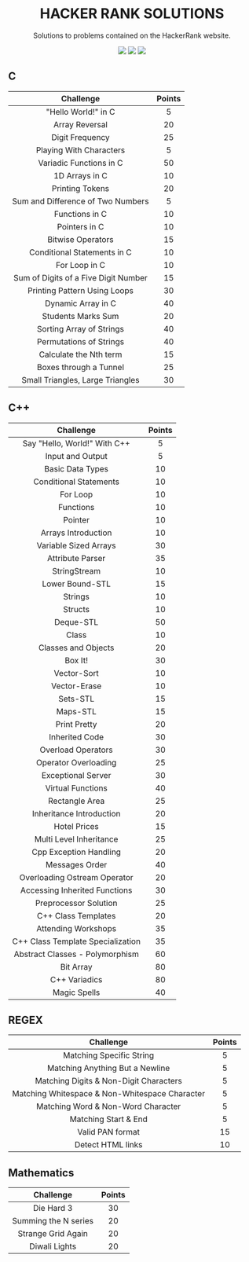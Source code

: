 <h1 align="center">HACKER RANK SOLUTIONS</h1>

<p align="center">
    Solutions to problems contained on the HackerRank website.
</p>

<p align="center">
	<img src="https://img.shields.io/badge/Problems%20Solved-78-brightgreen.svg">
	<img src="https://img.shields.io/badge/Language-C/C++/Python-brightgreen.svg">
	<img src="https://img.shields.io/badge/Latest%20Update-19/11/2023-brightgreen.svg">
</p>

## C

|                                                          Challenge                                                         | Points |
|:--------------------------------------------------------------------------------------------------------------------------:|:------:|
| "Hello World!" in C                                                                                                        |    5   |
| Array Reversal                                                                                                             |   20   |
| Digit Frequency                                                                                                            |   25   |
| Playing With Characters                                                                                                    |    5   |
| Variadic Functions in C                                                                                                    |   50   |
| 1D Arrays in C                                                                                                             |   10   |
| Printing Tokens                                                                                                            |   20   |
| Sum and Difference of Two Numbers                                                                                          |    5   |
| Functions in C                                                                                                             |   10   |
| Pointers in C                                                                                                              |   10   |
| Bitwise Operators                                                                                                          |   15   |
| Conditional Statements in C                                                                                                |   10   |
| For Loop in C                                                                                                              |   10   |
| Sum of Digits of a Five Digit Number                                                                                       |   15   |
| Printing Pattern Using Loops                                                                                               |   30   |
| Dynamic Array in C                                                                                                         |   40   |
| Students Marks Sum                                                                                                         |   20   |
| Sorting Array of Strings                                                                                                   |   40   |
| Permutations of Strings                                                                                                    |   40   |
| Calculate the Nth term                                                                                                     |   15   |
| Boxes through a Tunnel                                                                                                     |   25   |
| Small Triangles, Large Triangles                                                                                           |   30   | 

## C++

|                                                          Challenge                                                         | Points |
|:--------------------------------------------------------------------------------------------------------------------------:|:------:|
| Say "Hello, World!" With C++                                                                                               |    5   |
| Input and Output                                                                                                           |    5   |
| Basic Data Types                                                                                                           |   10   |
| Conditional Statements                                                                                                     |   10   |
| For Loop                                                                                                                   |   10   |
| Functions                                                                                                                  |   10   |
| Pointer                                                                                                                    |   10   |
| Arrays Introduction                                                                                                        |   10   |
| Variable Sized Arrays                                                                                                      |   30   |
| Attribute Parser                                                                                                           |   35   |
| StringStream                                                                                                               |   10   |
| Lower Bound-STL                                                                                                            |   15   |
| Strings                                                                                                                    |   10   |
| Structs                                                                                                                    |   10   |
| Deque-STL                                                                                                                  |   50   |
| Class                                                                                                                      |   10   |
| Classes and Objects                                                                                                        |   20   |
| Box It!                                                                                                                    |   30   |
| Vector-Sort                                                                                                                |   10   |
| Vector-Erase                                                                                                               |   10   |
| Sets-STL                                                                                                                   |   15   |
| Maps-STL                                                                                                                   |   15   |
| Print Pretty                                                                                                               |   20   |
| Inherited Code                                                                                                             |   30   |
| Overload Operators                                                                                                         |   30   |
| Operator Overloading                                                                                                       |   25   |
| Exceptional Server                                                                                                         |   30   |
| Virtual Functions                                                                                                          |   40   |
| Rectangle Area                                                                                                             |   25   |
| Inheritance Introduction                                                                                                   |   20   |
| Hotel Prices                                                                                                               |   15   |
| Multi Level Inheritance                                                                                                    |   25   |
| Cpp Exception Handling                                                                                                     |   20   |
| Messages Order                                                                                                             |   40   |
| Overloading Ostream Operator                                                                                               |   20   |
| Accessing Inherited Functions                                                                                              |   30   |
| Preprocessor Solution                                                                                                      |   25   |
| C++ Class Templates                                                                                                        |   20   |
| Attending Workshops                                                                                                        |   35   |
| C++ Class Template Specialization                                                                                          |   35   |
| Abstract Classes - Polymorphism                                                                                            |   60   |
| Bit Array                                                                                                                  |   80   |
| C++ Variadics                                                                                                              |   80   |
| Magic Spells                                                                                                               |   40   |

## REGEX

|                                                          Challenge                                                         | Points |
|:--------------------------------------------------------------------------------------------------------------------------:|:------:|
| Matching Specific String                                                                                                   |    5   |
| Matching Anything But a Newline                                                                                            |    5   |
| Matching Digits & Non-Digit Characters                                                                                     |    5   |
| Matching Whitespace & Non-Whitespace Character                                                                             |    5   |
| Matching Word & Non-Word Character                                                                                         |    5   |
| Matching Start & End                                                                                                       |    5   |
| Valid PAN format                                                                                                           |   15   |
| Detect HTML links                                                                                                          |   10   |

## Mathematics

|                                                          Challenge                                                         | Points |
|:--------------------------------------------------------------------------------------------------------------------------:|:------:|
| Die Hard 3                                                                                                                 |   30   |
| Summing the N series                                                                                                       |   20   |
| Strange Grid Again                                                                                                         |   20   |
| Diwali Lights                                                                                                              |   20   |
